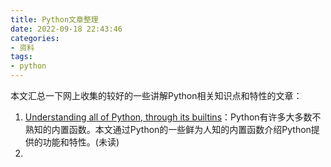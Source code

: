 ```yaml
---
title: Python文章整理
date: 2022-09-18 22:43:46
categories:
- 资料
tags:
- python
---
```


本文汇总一下网上收集的较好的一些讲解Python相关知识点和特性的文章：
<!--more-->

1. [Understanding all of Python, through its builtins](https://sadh.life/post/builtins/)：Python有许多大多数不熟知的内置函数。本文通过Python的一些鲜为人知的内置函数介绍Python提供的功能和特性。(未读)
2. 
